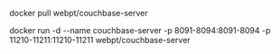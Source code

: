 docker pull webpt/couchbase-server

docker run -d --name couchbase-server -p 8091-8094:8091-8094 -p 11210-11211:11210-11211 webpt/couchbase-server
